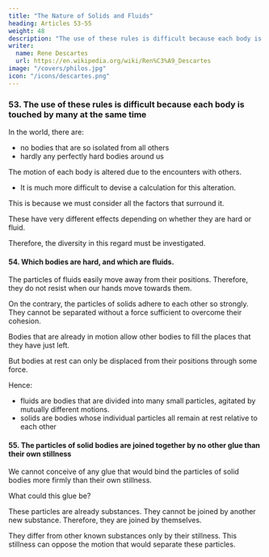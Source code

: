 ```yaml
---
title: "The Nature of Solids and Fluids"
heading: Articles 53-55
weight: 48
description: "The use of these rules is difficult because each body is touched by many at the same time"
writer:
  name: Rene Descartes
  url: https://en.wikipedia.org/wiki/Ren%C3%A9_Descartes
image: "/covers/philos.jpg"
icon: "/icons/descartes.png"
---
```



### 53. The use of these rules is difficult because each body is touched by many at the same time

In the world, there are:
- no bodies that are so isolated from all others
- hardly any perfectly hard bodies around us

The motion of each body is altered due to the encounters with others.
- It is much more difficult to devise a calculation for this alteration. 

<!-- to determine how much  -->

This is because we must consider all the factors that surround it. 

These have very different effects depending on whether they are hard or fluid. 

Therefore, the diversity in this regard must be investigated.


#### 54. Which bodies are hard, and which are fluids.

The particles of fluids easily move away from their positions. Therefore, they do not resist when our hands move towards them.

On the contrary, the particles of solids adhere to each other so strongly. They cannot be separated without a force sufficient to overcome their cohesion.

<!-- Further investigation reveals why some bodies easily yield their places to others while others do not;  -->

Bodies that are already in motion allow other bodies to fill the places that they have just left. 

<!-- do not hinder other places from being occupied by those they spontaneously leave,  -->

But bodies at rest can only be displaced from their positions through some force.

Hence:
- fluids are bodies that are divided into many small particles, agitated by mutually different motions.
- solids are bodies whose individual particles all remain at rest relative to each other


#### 55. The particles of solid bodies are joined together by no other glue than their own stillness

We cannot conceive of any glue that would bind the particles of solid bodies more firmly than their own stillness.

What could this glue be? 

<!-- It cannot be a substance because since  -->

These particles are already substances. They cannot be joined by another new substance. Therefore, they are joined by themselves. 

They differ from other known substances only by their stillness. This stillness can oppose the motion that would separate these particles.

<!-- , there is no reason why they should be joined by another substance rather than by themselves. 

Nor is there any other mode apart from stillness; no other mode can oppose the motion that would separate these particles more than their own stillness. And besides substances and their modes, we recognize no other kind of things.


Can we imagine any glue that would bind the particles of solid bodies more firmly together than their own rest?

What could this glue be? 

It is not substance, because since these particles are substances, there is no reason why they would be joined by another substance rather than by themselves. 

Nor is there any mode other than rest. No other mode could be more opposed to the motion by which these particles are separated than their own rest. 

And besides substances and their modes, we recognize no other kind of thing. -->
